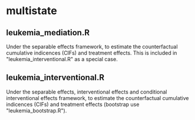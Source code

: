 # multistate

## leukemia_mediation.R
Under the separable effects framework, to estimate the counterfactual cumulative indicences (CIFs) and treatment effects.
This is included in "leukemia_interventional.R" as a special case.

## leukemia_interventional.R
Under the separable effects, interventional effects and conditional interventional effects framework, to estimate the counterfactual cumulative indicences (CIFs) and treatment effects (bootstrap use "leukemia_bootstrap.R").

